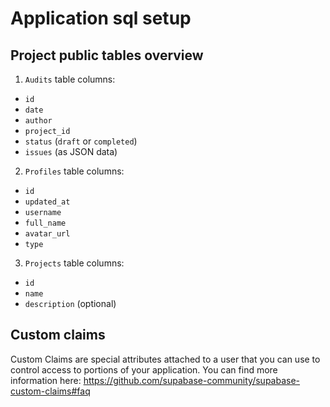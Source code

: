 # Application sql setup

## Project public tables overview

1. `Audits` table columns:

* `id`
* `date`
* `author`
* `project_id`
* `status` (`draft` or `completed`)
* `issues` (as JSON data)

2. `Profiles` table columns:

* `id`
* `updated_at`
* `username`
* `full_name`
* `avatar_url`
* `type`

3. `Projects` table columns:

* `id`
* `name`
* `description` (optional)

## Custom claims

Custom Claims are special attributes attached to a user that you can use to control access to portions of your application. You can find more information here: https://github.com/supabase-community/supabase-custom-claims#faq
